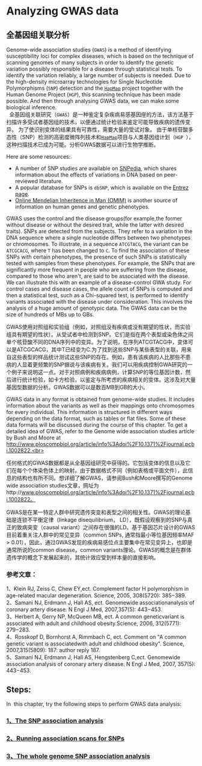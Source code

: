 # Analyzing GWAS data
## 全基因组关联分析

Genome-wide association studies (`GWAS`) is a method of identifying susceptibility loci for complex diseases, which is based on the technique of scanning genomes of many subjects in order to identify the genetic variation possibly responsible for a disease through statistical tests. To identify the variation reliably, a large number of subjects is needed. Due to the high-density microarray technologies for Single Nucleotide Polymorphisms (`SNP`) detection and the [`HapMap`](http://hapmap.ncbi.nlm.nih.gov) project together with the Human Genome Project (`HGP`), this scanning technique has been made possible. And then through analysing GWAS data, we can make some biological inference.<br>
   
全基因组关联研究（`GWAS`）是一种鉴定复杂疾病易感基因座的方法，该方法基于扫描许多受试者基因组的技术，以便通过统计检验来鉴定可能导致疾病的遗传变异。 为了使识别变体的结果具有可靠性，需要大量的受试对象。 由于单核苷酸多态性（SNP）检测的高密度微阵列技术和[`HapMap`](http://hapmap.ncbi.nlm.nih.gov)项目与人类基因组计划（`HGP `），这种扫描技术已成为可能。分析GWAS数据可以进行生物学推断。<br>
   
Here are some resources:<br>
* A number of SNP studies are available on [SNPedia](http://snpedia.com/index.php/SNPedia), which shares information about the effects of variations in DNA based on peer-reviewed literature. 
* A popular database for SNPs is `dbSNP`, which is available on the [Entrez page](http://www.ncbi.nlm.nih.gov/SNP/). 
* [Online Mendelian Inheritence in Man (OMIM)](http://omim.org) is another  source of information on human genes and genetic phenotypes.<br>

GWAS uses the control and the disease groups(for example,the former without disease or without the desired trait, while the latter with desired traits). SNPs are detected from the subjects. They refer to a variation in the DNA sequence where a single nucleotide differs between two phenotypes or chromosomes. To illustrate, in a sequence `ATCGTACG`, the variant can be `ATCGCACG`, where `T` has been changed to `C`. To find the association of these SNPs with certain phenotypes, the presence of such SNPs is statistically tested with samples from these phenotypes. For example, the SNPs that are significantly more frequent in people who are suffering from the disease, compared to those who aren't, are said to be associated with the disease. We can illustrate this with an example of a disease-control GWA study. For control cases and disease cases, the allele count of SNPs is computed and then a statistical test, such as a Chi-squared test, is performed to identify variants associated with the disease under consideration. This involves the analysis of a huge amount of genotypic data. The GWAS data can be the size of hundreds of MBs up to GBs.<br>
    
GWAS使用对照组和实验组（例如，对照组没有疾病或没有期望的性状，而实验组具有期望的性状）。从受试者中检测到SNP。它们是指在两个表型或染色体之间单个核苷酸不同的DNA序列中的变异。为了说明，在序列ATCGTACG中，变体可以是ATCGCACG，其中T已经变为C.为了找到这些SNP与某些表型的关联，用来自这些表型的样品统计测试这些SNP的存在。例如，患有该疾病的人比那些不患病的人显着更频繁的SNP据说与该疾病有关。我们可以用疾病控制GWA研究的一个例子来说明这一点。对于对照病例和疾病病例，计算SNP的等位基因计数，然后进行统计检验，如卡方检验，以鉴定与所考虑的疾病相关的变体。这涉及对大量基因型数据的分析。GWAS数据可以是数百MB到GB的大小。<br>
    
GWAS data in any format is obtained from genome-wide studies. It includes information about the variants as well as their mappings onto chromosomes for every individual. This information is structured in different ways depending on the data format, such as tables or flat files. Some of these data formats will be discussed during the course of this chapter. To get a detailed idea of GWAS, refer to the Genome wide association studies article by Bush and Moore at http://www.ploscompbiol.org/article/info%3Adoi%2F10.1371%2Fjournal.pcbi.1002822.<br>
   
任何格式的GWAS数据都是从全基因组研究中获得的。它包括变体的信息以及它们在每个个体染色体上的映射。由于数据格式不同（例如表格或平面文件），此信息的结构也有所不同。想详细了解GWAS，请参阅Bush和Moore撰写的Genome wide association studies文章，网址为http://www.ploscompbiol.org/article/info%3Adoi%2F10.1371%2Fjournal.pcbi.1002822。<br>

GWAS是在某一特定人群中研究遗传突变和表型之间的相关性。GWAS的理论基础是连锁不平衡定律（linkage disequilibrium， LD），既假设观察到的SNP与真正的致病突变（causal variant）之间存在很强的LD。基于基因芯片设计的GWAS目前着重关注人群中的常见变异（common SNPs, 通常指最小等位基因频率MAF > 0.01），因此，通过GWAS发现的疾病易感位点主要集中在常见变异上，也即是通常所说的common disease，common variants理论。GWAS的概念是在群体遗传学的概念下发展起来的，其统计效应受到样本量的直接影响。

### 参考文章：<br>
1、Klein RJ, Zeiss C, Chew EY,ect. Complement factor H polymorphism in age-related macular degeneration. Science, 2005, 308(5720): 385−389.<br>
2、Samani NJ, Erdmann J, Hall AS, ect. Genomewide associationanalysis of coronary artery disease. N Engl J Med, 2007,357(5): 443−453.<br>
3、Herbert A, Gerry NP, McQueen MB, ect. A common geneticvariant is associated with adult and childhood obesity.Science, 2006, 312(5771): 279−283.<br>
4、Rosskopf D, Bornhorst A, Rimmbach C, ect. Comment on "A common genetic variant is associatedwith adult and childhood obesity". Science, 2007,315(5809): 187: author reply 187.<br>
5、Samani NJ, Erdmann J, Hall AS, Hengstenberg C,ect. Genomewide association analysis of coronary artery disease. N Engl J Med, 2007, 357(5): 443−453.<br>

## Steps:<br>
In  this chapter, try the following steps to perform GWAS data analysis:
### [1、The SNP association analysis](https://github.com/Chengshu21/Chapter-6-Analyzing-GWAS-Data/blob/master/md/1、The%20SNP%20association%20analysis.md)
### [2、Running association scans for SNPs](https://github.com/Chengshu21/Chapter-6-Analyzing-GWAS-Data/blob/master/md/2、Running%20association%20scans%20for%20SNPs.md)
### [3、The whole genome SNP association analysis](https://github.com/Chengshu21/Chapter-6-Analyzing-GWAS-Data/blob/master/md/3%E3%80%81The%20whole%20genome%20SNP%20association%20analysis.md)
